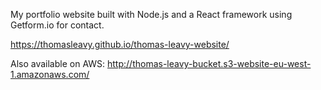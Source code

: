 My portfolio website built with Node.js and a React framework using Getform.io for contact.

https://thomasleavy.github.io/thomas-leavy-website/

Also available on AWS: http://thomas-leavy-bucket.s3-website-eu-west-1.amazonaws.com/

 